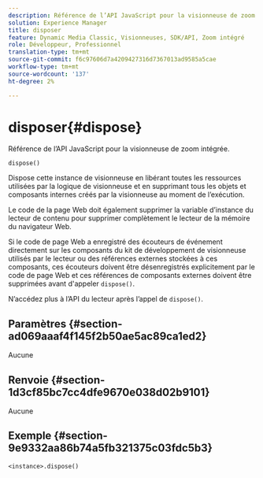 ```yaml
---
description: Référence de l’API JavaScript pour la visionneuse de zoom intégrée.
solution: Experience Manager
title: disposer
feature: Dynamic Media Classic, Visionneuses, SDK/API, Zoom intégré
role: Développeur, Professionnel
translation-type: tm+mt
source-git-commit: f6c97606d7a4209427316d7367013ad9585a5cae
workflow-type: tm+mt
source-wordcount: '137'
ht-degree: 2%

---
```



# disposer{#dispose}

Référence de l’API JavaScript pour la visionneuse de zoom intégrée.

`dispose()`

Dispose cette instance de visionneuse en libérant toutes les ressources utilisées par la logique de visionneuse et en supprimant tous les objets et composants internes créés par la visionneuse au moment de l’exécution.

Le code de la page Web doit également supprimer la variable d’instance du lecteur de contenu pour supprimer complètement le lecteur de la mémoire du navigateur Web.

Si le code de page Web a enregistré des écouteurs de événement directement sur les composants du kit de développement de visionneuse utilisés par le lecteur ou des références externes stockées à ces composants, ces écouteurs doivent être désenregistrés explicitement par le code de page Web et ces références de composants externes doivent être supprimées avant d&#39;appeler `dispose()`.

N’accédez plus à l’API du lecteur après l’appel de `dispose()`.

## Paramètres {#section-ad069aaaf4f145f2b50ae5ac89ca1ed2}

Aucune

## Renvoie {#section-1d3cf85bc7cc4dfe9670e038d02b9101}

Aucune

## Exemple {#section-9e9332aa86b74a5fb321375c03fdc5b3}

```
<instance>.dispose()
```

